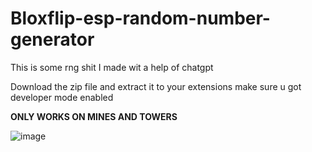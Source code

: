 # Bloxflip-esp-random-number-generator
This is some rng shit I made wit a help of chatgpt


Download the zip file and extract it to your extensions make sure u got developer mode enabled


**ONLY WORKS ON MINES AND TOWERS**

![image](https://github.com/Semailol/Bloxflip-esp/assets/143439667/98d9da6b-5ab1-4bbf-b4a2-cb6f5a4cf393)
